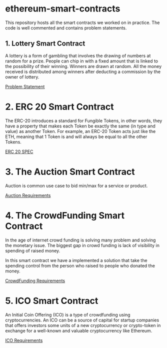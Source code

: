 # ethereum-smart-contracts

This repository hosts all the smart contracts we worked on in practice.
The code is well commented and contains problem statements.

## 1. Lottery Smart Contract
A lottery is a form of gambling that involves the drawing of numbers at random for a prize.
People can chip in with a fixed amount that is linked to the possibility of their winning.
Winners are drawn at random. All the money received is distributed among winners after deducting a commission by the owner of lottery.

[Problem Statement](lottery/problem.md)


# 2. ERC 20 Smart Contract
The ERC-20 introduces a standard for Fungible Tokens, in other words, they have a property that makes each Token be exactly the same (in type and value) as another Token. For example, an ERC-20 Token acts just like the ETH, meaning that 1 Token is and will always be equal to all the other Tokens.

[ERC 20 SPEC](ERC20/erc20Spec.md)

# 3. The Auction Smart Contract 

Auction is common use case to bid min/max for a service or product.

[Auction Requirements](Auction/requirements.md)

# 4. The CrowdFunding Smart Contract

In the age of internet crowd funding is solving many problem and solving the monetary issue.
The biggest gap in crowd funding is lack of visibility in spending of raised money.

In this smart contract we have a implemented a solution that take the spending control from the person who raised to people who donated the money.

[CrowdFunding Requirements](CrowdFunding/requirements.md)

# 5. ICO Smart Contract

An Initial Coin Offering (ICO) is a type of crowdfunding using cryptocurrencies.
An ICO can be a source of capital for startup companies that offers investors some
units of a new cryptocurrency or crypto-token in exchange for a well-known and valuable
cryptocurrency like Ethereum.

[ICO Requirements](ICO/requirements.md)
